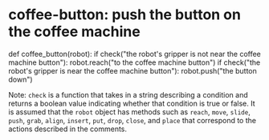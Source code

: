 # coffee-button: push the button on the coffee machine
def coffee_button(robot):
    if check("the robot's gripper is not near the coffee machine button"):
        robot.reach("to the coffee machine button")
    if check("the robot's gripper is near the coffee machine button"):
        robot.push("the button down") 

Note: `check` is a function that takes in a string describing a condition and returns a boolean value indicating whether that condition is true or false. It is assumed that the `robot` object has methods such as `reach`, `move`, `slide`, `push`, `grab`, `align`, `insert`, `put`, `drop`, `close`, and `place` that correspond to the actions described in the comments.